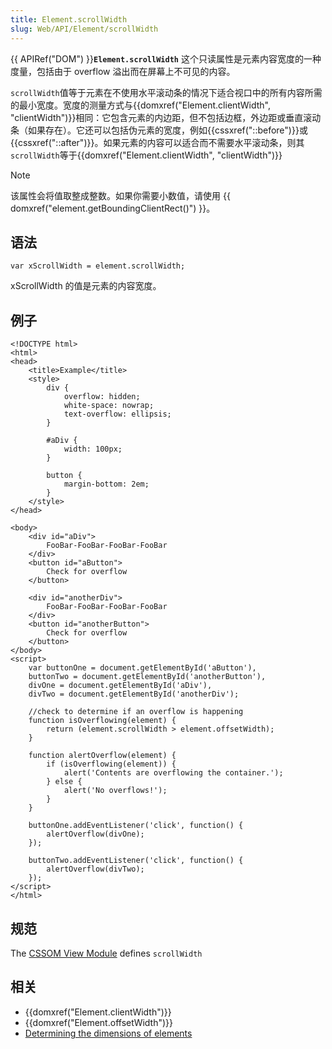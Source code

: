 ```yaml
---
title: Element.scrollWidth
slug: Web/API/Element/scrollWidth
---
```


{{ APIRef("DOM") }}**`Element.scrollWidth`** 这个只读属性是元素内容宽度的一种度量，包括由于 overflow 溢出而在屏幕上不可见的内容。

`scrollWidth`值等于元素在不使用水平滚动条的情况下适合视口中的所有内容所需的最小宽度。宽度的测量方式与{{domxref("Element.clientWidth", "clientWidth")}}相同：它包含元素的内边距，但不包括边框，外边距或垂直滚动条（如果存在）。它还可以包括伪元素的宽度，例如{{cssxref("::before")}}或{{cssxref("::after")}}。如果元素的内容可以适合而不需要水平滚动条，则其`scrollWidth`等于{{domxref("Element.clientWidth", "clientWidth")}}

> [!NOTE]
> 该属性会将值取整成整数。如果你需要小数值，请使用 {{ domxref("element.getBoundingClientRect()") }}。

## 语法

```
var xScrollWidth = element.scrollWidth;
```

xScrollWidth 的值是元素的内容宽度。

## 例子

```
<!DOCTYPE html>
<html>
<head>
    <title>Example</title>
    <style>
        div {
            overflow: hidden;
            white-space: nowrap;
            text-overflow: ellipsis;
        }

        #aDiv {
            width: 100px;
        }

        button {
            margin-bottom: 2em;
        }
    </style>
</head>

<body>
    <div id="aDiv">
        FooBar-FooBar-FooBar-FooBar
    </div>
    <button id="aButton">
        Check for overflow
    </button>

    <div id="anotherDiv">
        FooBar-FooBar-FooBar-FooBar
    </div>
    <button id="anotherButton">
        Check for overflow
    </button>
</body>
<script>
    var buttonOne = document.getElementById('aButton'),
    buttonTwo = document.getElementById('anotherButton'),
    divOne = document.getElementById('aDiv'),
    divTwo = document.getElementById('anotherDiv');

    //check to determine if an overflow is happening
    function isOverflowing(element) {
        return (element.scrollWidth > element.offsetWidth);
    }

    function alertOverflow(element) {
        if (isOverflowing(element)) {
            alert('Contents are overflowing the container.');
        } else {
            alert('No overflows!');
        }
    }

    buttonOne.addEventListener('click', function() {
        alertOverflow(divOne);
    });

    buttonTwo.addEventListener('click', function() {
        alertOverflow(divTwo);
    });
</script>
</html>
```

## 规范

The [CSSOM View Module](http://dev.w3.org/csswg/cssom-view/#dom-element-scrollwidth) defines `scrollWidth`

## 相关

- {{domxref("Element.clientWidth")}}
- {{domxref("Element.offsetWidth")}}
- [Determining the dimensions of elements](/zh-CN/docs/Determining_the_dimensions_of_elements)
